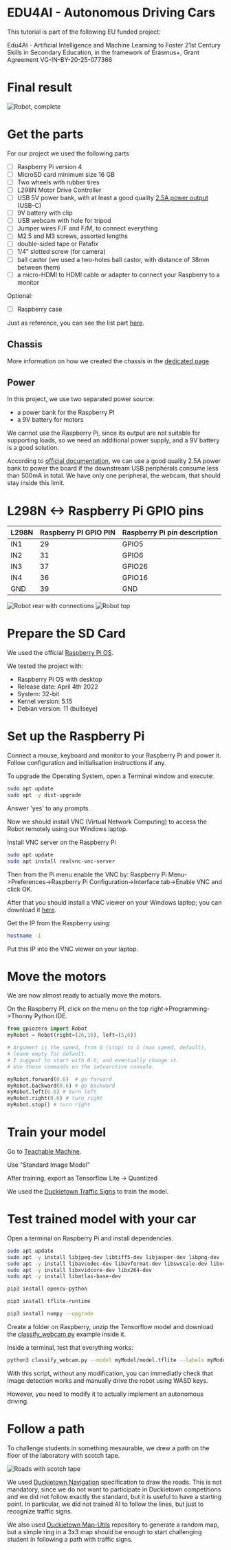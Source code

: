 # EDU4AI - Autonomous Driving Cars

This tutorial is part of the following EU funded project:

Edu4AI - Artificial Intelligence and Machine Learning to Foster 21st Century Skills in Secondary Education, in the framework of Erasmus+, Grant Agreement VG-IN-BY-20-25-077366


# Final result
![Robot, complete](robot.jpg)

# Get the parts
For our project we used the following parts
- [ ] Raspberry Pi version 4
- [ ] MicroSD card minimum size 16 GB
- [ ] Two wheels with rubber tires
- [ ] L298N Motor Drive Controller
- [ ] USB 5V power bank, with at least a good quality [2.5A power output](https://www.raspberrypi.com/products/raspberry-pi-4-model-b/specifications/) (USB-C)
- [ ] 9V battery with clip
- [ ] USB webcam with hole for tripod
- [ ] Jumper wires F/F and F/M, to connect everything
- [ ] M2.5 and M3 screws, assorted lengths
- [ ] double-sided tape or Patafix
- [ ] 1/4" slotted screw (for camera)
- [ ] ball castor (we used a two-holes ball castor, with distance of 38mm between them)
- [ ] a micro-HDMI to HDMI cable or adapter to connect your Raspberry to a monitor

Optional:
- [ ] Raspberry case

Just as reference, you can see the list part [here](https://www.amazon.it/hz/wishlist/ls/2XP57TFXQNB8H?ref_=wl_share).

## Chassis
More information on how we created the chassis in the [dedicated page](./chassis).

## Power
In this project, we use two separated power source:
- a power bank for the Raspberry PI
- a 9V battery for motors

We cannot use the Raspberry Pi, since its output are not suitable for supporting loads, so we need an additional power supply, and a 9V battery is a good solution. 

According to [official documentation](https://www.raspberrypi.com/products/raspberry-pi-4-model-b/specifications/), we can use a good quality 2.5A power bank to power the board if the downstream USB peripherals consume less than 500mA in total. We have only one peripheral, the webcam, that should stay inside this limit.


# L298N <-> Raspberry Pi GPIO pins

| L298N | Raspberry PI GPIO PIN | Raspberry Pi pin description |
|---|---|---|
| IN1 | 29 | GPIO5 |
| IN2 | 31 | GPIO6 |
| IN3 | 37 | GPIO26 |
| IN4 | 36 | GPIO16 |
| GND | 39 | GND |

![Robot rear with connections](connections.jpg)
![Robot top](robot-top.jpg)

# Prepare the SD Card
We used the official [Raspberry Pi OS](https://www.raspberrypi.com/software/operating-systems/).

We tested the project with:
- Raspberry Pi OS with desktop
- Release date: April 4th 2022
- System: 32-bit
- Kernel version: 5.15
- Debian version: 11 (bullseye)

# Set up the Raspberry Pi

Connect a mouse, keyboard and monitor to your Raspberry Pi and power it. Follow configuration and initialisation instructions if any.

To upgrade the Operating System, open a Terminal window and execute:

```sh
sudo apt update
sudo apt -y dist-upgrade
```

Answer 'yes' to any prompts.

Now we should install VNC (Virtual Network Computing) to access the Robot remotely using our Windows laptop.

Install VNC server on the Raspberry Pi

```sh
sudo apt update
sudo apt install realvnc-vnc-server
```

Then from the Pi menu enable the VNC by:
Raspberry Pi Menu->Preferences->Raspberry Pi Configuration->Interface tab->Enable VNC and click OK.

After that you should install a VNC viewer on your Windows laptop; you can download it [here](https://www.realvnc.com/en/connect/download/viewer/).

Get the IP from the Raspberry using:

```sh
hostname -I
```

Put this IP into the VNC viewer on your laptop.


# Move the motors
We are now almost ready to actually move the motors.

On the Raspberry PI, click on the menu on the top right->Programming->Thonny Python IDE.

```py
from gpiozero import Robot
myRobot = Robot(right=(26,16), left=(5,6))

# Argument is the speed, from 0 (stop) to 1 (max speed, default),
# leave empty for default.
# I suggest to start with 0.6, and eventually change it.
# Use these commands on the intearctive console.

myRobot.forward(0.6)  # go forward
myRobot.backward(0.6) # go backward
myRobot.left(0.6) # turn left
myRobot.right(0.6) # turn right
myRobot.stop() # turn right
```

# Train your model
Go to [Teachable Machine](https://teachablemachine.withgoogle.com/train).

Use "Standard Image Model"

After training, export as Tensorflow Lite -> Quantized

We used the [Duckietown Traffic Signs](https://docs.duckietown.org/daffy/opmanual_duckietown/draft/dt_ops_appearance_specifications.html#fig:traffic-signs) to train the model.

# Test trained model with your car

Open a terminal on Raspberry Pi and install dependencies.

```sh
sudo apt update
sudo apt -y install libjpeg-dev libtiff5-dev libjasper-dev libpng-dev
sudo apt -y install libavcodec-dev libavformat-dev libswscale-dev libv4l-dev
sudo apt -y install libxvidcore-dev libx264-dev
sudo apt -y install libatlas-base-dev

pip3 install opencv-python

pip3 install tflite-runtime

pip3 install numpy --upgrade
```

Create a folder on Raspberry, unzip the Tensorflow model and download the [classify_webcam.py](classify_webcam.py) example inside it.

Inside a terminal, test that everything works:

```sh
python3 classify_webcam.py --model myModel/model.tflite --labels myModel/labels.txt
```

With this script, without any modification, you can immediatly check that image detection works and manually drive the robot using WASD keys. 

However, you need to modify it to actually implement an autonomous driving.

# Follow a path
To challenge students in something mesaurable, we drew a path on the floor of the laboratory with scotch tape.

![Roads with scotch tape](roads.jpeg)

We used [Duckietown Navigation](https://docs.rs-online.com/e1c9/A700000007310061.pdf) specification to draw the roads. This is not mandatory, since we do not want to participate in Duckietown competitions and we did not follow exactly the standard, but it is useful to have a starting point. In particular, we did not trained AI to follow the lines, but just to recognize traffic signs.

We also used [Duckietown Map-Utils](https://github.com/duckietown/map-utils) repository to generate a random map, but a simple ring in a 3x3 map should be enough to start challenging student in following a path with traffic signs.









